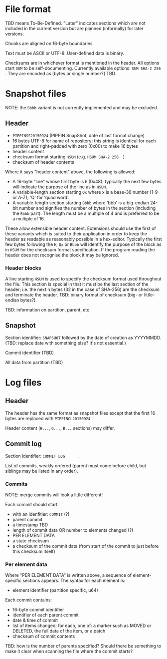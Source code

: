 File format
========

TBD means To-Be-Defined. "Later" indicates sections which are not included in
the current version but are planned (informally) for later versions.

Chunks are aligned on 16-byte boundaries.

Text must be ASCII or UTF-8. User-defined data is binary.

Checksums are in whichever format is mentioned in the header. All options start
`SUM` to be self-documenting. Currently available options: `SUM SHA-2 256 `.
They are encoded as [bytes or single number?] TBD.


Snapshot files
========

NOTE: the `Bbbb` variant is not currently implemented and may be excluded.

Header
----------

*   `PIPPINSS20150924` (PIPPIN SnapShot, date of last format change)
*   16 bytes UTF-8 for name of repository; this string is identical for each
    partition and right-padded with zero (0x00) to make 16 bytes
*   header content
*   checksum format starting `HSUM` (e.g. `HSUM SHA-2 256  `)
*   checksum of header contents

Where it says "header content" above, the following is allowed:

*   A 16-byte "line" whose first byte is `H` (0x48); typically the next few
    bytes will indicate the purpose of the line as in `HSUM`.
*   A variable-length section starting `Qx` where x is a base-36 number (1-9 or
    A-Z); 'Q' for 'quad word'.
*   A variable-length section starting `Bbbb` where 'bbb' is a big-endian
    24-bit number and signifies the number of bytes in the section (including
    the `Bbbb` part). The length must be a multiple of 4 and is preferred to
    be a multiple of 16.

These allow extensible header content. Extensions should use the first of these
variants which is suited to their application in order to keep the header as
readable as reasonably possible in a hex-editor. Typically the first few bytes
following the `H`, `Qx` or `Bbbb` will identify the purpose of the block as in
`HSUM` for the checksum format specification. If the program reading the header
does not recognise the block it may be ignored.

### Header blocks

A line starting `HSUM` is used to specify the checksum format used throughout
the file. This section is special in that it must be the last section of the
header; i.e. the next n bytes (32 in the case of SHA-256) are the checksum and
terminate the header. TBD: binary format of checksum (big- or little-endian
bytes?).

TBD: information on partition, parent, etc.


Snapshot
------------

Section identifier: `SNAPSHOT` followed by the date of creation as YYYYMMDD.
(TBD: replace date with something else? It's not essential.)

Commit identifier (TBD)

All data from partition (TBD)


Log files
======

Header
---------

The header has the same format as snapshot files except that the first 16 bytes
are replaced with `PIPPINCL20150924`.

Header content (`H...`, `Q...`,  `B...` sections) may differ.


Commit log
----------------

Section identifier: `COMMIT LOG      `.

List of commits, weakly ordered (parent must come before child, but siblings
may be listed in any order).

### Commits

NOTE: merge commits will look a little different!

Each commit should start:

*   with an idenfitier: `COMMIT` (?)
*   parent commit
*   a timestamp TBD
*   length of commit data OR number to elements changed (?)
*   PER ELEMENT DATA
*   a state checksum
*   a checksum of the commit data (from start of the commit to just before
    this checksum itself)

### Per element data

Where "PER ELEMENT DATA" is written above, a sequence of element-specific
sections appears. The syntax for each element is:

*   element identifier (partition specific, u64)

Each commit contains:

*   16-byte commit identifier
*   identifier of each parent commit
*   date & time of commit
*   list of items changed; for each, one of: a marker such as MOVED or DELETED,
    the full data of the item, or a patch
*   checksum of commit contents

TBD: how is the number of parents specified? Should there be something to make
it clear when scanning the file where the commit starts?
